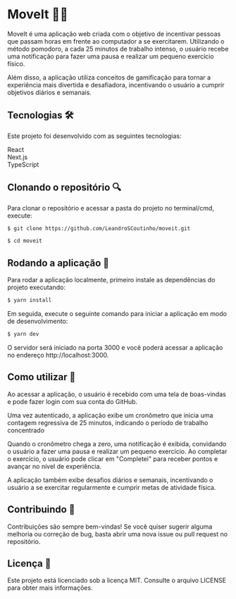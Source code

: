 # MoveIt 🏃‍♂️
MoveIt é uma aplicação web criada com o objetivo de incentivar pessoas que passam horas em frente ao computador a se exercitarem. Utilizando o método pomodoro, a cada 25 minutos de trabalho intenso, o usuário recebe uma notificação para fazer uma pausa e realizar um pequeno exercício físico.

Além disso, a aplicação utiliza conceitos de gamificação para tornar a experiência mais divertida e desafiadora, incentivando o usuário a cumprir objetivos diários e semanais.

## Tecnologias 🛠️  
Este projeto foi desenvolvido com as seguintes tecnologias:  

React  
Next.js  
TypeScript  

## Clonando o repositório 🔍
Para clonar o repositório e acessar a pasta do projeto no terminal/cmd, execute:

```bash
$ git clone https://github.com/LeandroSCoutinho/moveit.git

$ cd moveit
```

## Rodando a aplicação 🚀
Para rodar a aplicação localmente, primeiro instale as dependências do projeto executando:

```bash
$ yarn install
```
Em seguida, execute o seguinte comando para iniciar a aplicação em modo de desenvolvimento:

```bash
$ yarn dev
```
O servidor será iniciado na porta 3000 e você poderá acessar a aplicação no endereço http://localhost:3000.

## Como utilizar 🤔
Ao acessar a aplicação, o usuário é recebido com uma tela de boas-vindas e pode fazer login com sua conta do GitHub.  

Uma vez autenticado, a aplicação exibe um cronômetro que inicia uma contagem regressiva de 25 minutos, indicando o período de trabalho concentrado  

Quando o cronômetro chega a zero, uma notificação é exibida, convidando o usuário a fazer uma pausa e realizar um pequeno exercício. Ao completar o exercício, o usuário pode clicar em "Completei" para receber pontos e avançar no nível de experiência.

A aplicação também exibe desafios diários e semanais, incentivando o usuário a se exercitar regularmente e cumprir metas de atividade física.  

## Contribuindo 👊  
Contribuições são sempre bem-vindas! Se você quiser sugerir alguma melhoria ou correção de bug, basta abrir uma nova issue ou pull request no repositório.

## Licença 📝  
Este projeto está licenciado sob a licença MIT. Consulte o arquivo LICENSE para obter mais informações.




